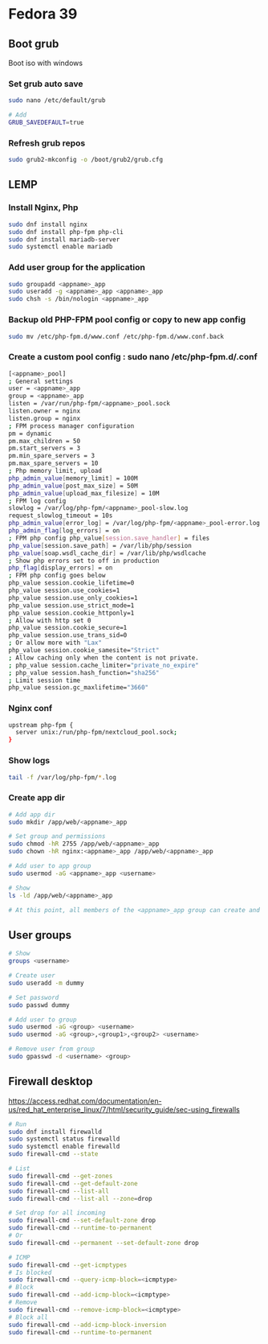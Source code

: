 # Fedora 39

## Boot grub

Boot iso with windows

### Set grub auto save

```sh
sudo nano /etc/default/grub

# Add
GRUB_SAVEDEFAULT=true
```

### Refresh grub repos

```sh
sudo grub2-mkconfig -o /boot/grub2/grub.cfg
```

## LEMP

### Install Nginx, Php

```sh
sudo dnf install nginx
sudo dnf install php-fpm php-cli
sudo dnf install mariadb-server
sudo systemctl enable mariadb
```

### Add user group for the application

```sh
sudo groupadd <appname>_app
sudo useradd -g <appname>_app <appname>_app
sudo chsh -s /bin/nologin <appname>_app
```

### Backup old PHP-FPM pool config or copy to new app config

```sh
sudo mv /etc/php-fpm.d/www.conf /etc/php-fpm.d/www.conf.back
```

### Create a custom pool config : sudo nano /etc/php-fpm.d/<appname>.conf

```sh
[<appname>_pool]
; General settings
user = <appname>_app
group = <appname>_app
listen = /var/run/php-fpm/<appname>_pool.sock
listen.owner = nginx
listen.group = nginx
; FPM process manager configuration
pm = dynamic
pm.max_children = 50
pm.start_servers = 3
pm.min_spare_servers = 3
pm.max_spare_servers = 10
; Php memory limit, upload
php_admin_value[memory_limit] = 100M
php_admin_value[post_max_size] = 50M
php_admin_value[upload_max_filesize] = 10M
; FPM log config
slowlog = /var/log/php-fpm/<appname>_pool-slow.log
request_slowlog_timeout = 10s
php_admin_value[error_log] = /var/log/php-fpm/<appname>_pool-error.log
php_admin_flag[log_errors] = on
; FPM php config php_value[session.save_handler] = files
php_value[session.save_path] = /var/lib/php/session
php_value[soap.wsdl_cache_dir] = /var/lib/php/wsdlcache
; Show php errors set to off in production
php_flag[display_errors] = on
; FPM php config goes below
php_value session.cookie_lifetime=0
php_value session.use_cookies=1
php_value session.use_only_cookies=1
php_value session.use_strict_mode=1
php_value session.cookie_httponly=1
; Allow with http set 0
php_value session.cookie_secure=1
php_value session.use_trans_sid=0
; Or allow more with "Lax"
php_value session.cookie_samesite="Strict"
; Allow caching only when the content is not private.
; php_value session.cache_limiter="private_no_expire"
; php_value session.hash_function="sha256"
; Limit session time
php_value session.gc_maxlifetime="3660"
```

### Nginx conf

```sh
upstream php-fpm {
  server unix:/run/php-fpm/nextcloud_pool.sock;
}
```

### Show logs

```sh
tail -f /var/log/php-fpm/*.log
```

### Create app dir

```sh
# Add app dir
sudo mkdir /app/web/<appname>_app

# Set group and permissions
sudo chmod -hR 2755 /app/web/<appname>_app
sudo chown -hR nginx:<appname>_app /app/web/<appname>_app

# Add user to app group
sudo usermod -aG <appname>_app <username>

# Show
ls -ld /app/web/<appname>_app

# At this point, all members of the <appname>_app group can create and edit files in the /app/web/<appname>_app/ directory without the administrator having to change file permissions every time users write new files.
```

## User groups

```sh
# Show
groups <username>

# Create user
sudo useradd -m dummy

# Set password
sudo passwd dummy

# Add user to group
sudo usermod -aG <group> <username>
sudo usermod -aG <group>,<group1>,<group2> <username>

# Remove user from group
sudo gpasswd -d <username> <group>
```

## Firewall desktop

<https://access.redhat.com/documentation/en-us/red_hat_enterprise_linux/7/html/security_guide/sec-using_firewalls>

```sh
# Run
sudo dnf install firewalld
sudo systemctl status firewalld
sudo systemctl enable firewalld
sudo firewall-cmd --state

# List
sudo firewall-cmd --get-zones
sudo firewall-cmd --get-default-zone
sudo firewall-cmd --list-all
sudo firewall-cmd --list-all --zone=drop

# Set drop for all incoming
sudo firewall-cmd --set-default-zone drop
sudo firewall-cmd --runtime-to-permanent
# Or
sudo firewall-cmd --permanent --set-default-zone drop

# ICMP
sudo firewall-cmd --get-icmptypes
# Is blocked
sudo firewall-cmd --query-icmp-block=<icmptype>
# Block
sudo firewall-cmd --add-icmp-block=<icmptype>
# Remove
sudo firewall-cmd --remove-icmp-block=<icmptype>
# Block all
sudo firewall-cmd --add-icmp-block-inversion
sudo firewall-cmd --runtime-to-permanent
```
